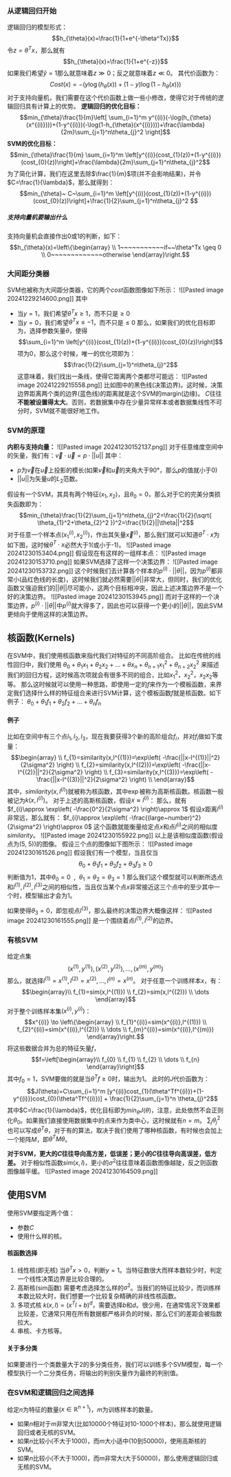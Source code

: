 ### 从逻辑回归开始
逻辑回归的模型形式：$$h_{\theta}(x)=\frac{1}{1+e^{-\theta^Tx}}$$令$z=\theta^Tx$，那么就有$$h_{\theta}(x)=\frac{1}{1+e^{-z}}$$如果我们希望$\hat{y}=1$那么就意味着$z \gg 0$；反之就意味着$z \ll 0$。
其代价函数为：$$Cost(x)=-(y\log(h_{\theta}(x))+(1-y)\log(1-h_{\theta}(x)))$$对于支持向量机，我们需要在这个代价函数上做一些小修改，使得它对于传统的逻辑回归具有计算上的优势。
**逻辑回归的优化目标：**$$min_{\theta}\frac{1}{m}\left[ \sum_{i=1}^m y^{(i)}(-\log(h_{\theta}(x^{(i)})))+(1-y^{(i)})(-\log(1-h_{\theta}(x^{(i)})))+\frac{\lambda}{2m}\sum_{j=1}^n\theta_{j}^2 \right]$$**SVM的优化目标：**$$min_{\theta}\frac{1}{m} \sum_{i=1}^m \left[y^{(i)}(cost_{1}(z))+(1-y^{(i)})(cost_{0}(z))\right]+\frac{\lambda}{2m}\sum_{j=1}^n\theta_{j}^2$$为了简化计算，我们在这里去除$\frac{1}{m}$项(并不会影响结果)，并令$C=\frac{1}{\lambda}$，那么就得到：$$min_{\theta}~ C~\sum_{i=1}^m \left[y^{(i)}(cost_{1}(z))+(1-y^{(i)})(cost_{0}(z))\right]+\frac{1}{2}\sum_{j=1}^n\theta_{j}^2 $$
##### 支持向量机要输出什么
支持向量机会直接作出0或1的判断，如下：$$h_{\theta}(x)=\left\{\begin{array} \\
1~~~~~~~~~~~if~~\theta^Tx \geq 0 \\
0~~~~~~~~~~~~~otherwise
\end{array}\right.$$

### 大间距分类器
SVM也被称为大间距分类器，它的两个$cost$函数图像如下所示：
![[Pasted image 20241229214600.png]]
其中
- 当$y=1$，我们希望$\theta^Tx\geq 1$，而不只是$\geq 0$
- 当$y=0$，我们希望$\theta^Tx \leq -1$，而不只是$\leq 0$
那么，如果我们的优化目标即为，选择参数矢量$\theta$，使得$$\sum_{i=1}^m \left[y^{(i)}(cost_{1}(z))+(1-y^{(i)})(cost_{0}(z))\right]$$项为0，那么这个时候，唯一的优化项即为：$$\frac{1}{2}\sum_{j=1}^n\theta_{j}^2$$这意味着，我们找出一条线，使得它距离两个类都尽可能远：
![[Pasted image 20241229215558.png]]
比如图中的黑色线(决策边界)。这时候，决策边界距离两个类的边界(蓝色线)的距离就是这个SVM的margin(边缘)。
$C$往往**不能被设置得太大**。否则，若数据集中存在少量异常样本或者数据集线性不可分时，SVM就不能很好地工作。

### SVM的原理
**内积与支持向量：**
![[Pasted image 20241230152137.png]]
对于任意维度空间中的矢量，我们有：$\vec{v}\cdot \vec{u}=p\cdot ||u||$
其中：
- $p$为$\vec{v}$在$\vec{u}$上投影的模长(如果$\vec{v}$和$\vec{u}$的夹角大于90°，那么$p$的值就小于0)
- $||u||$为矢量$u$的$L_{2}$范数。

假设有一个SVM，其具有两个特征$(x_{1},x_{2})$，且$\theta_{0}=0$，那么对于它的完美分类损失函数即为：$$min_{\theta}\frac{1}{2}\sum_{j=1}^n\theta_{j}^2=\frac{1}{2}(\sqrt{ \theta_{1}^2+\theta_{2}^2 })^2=\frac{1}{2}||\theta||^2$$对于任意一个样本点$(x^{(i)}_{1},x^{(i)}_{2})$，作出其矢量$\vec{x}^{(i)}$，那么我们就可以知道$\theta^T\cdot x$为如下图，这时候$\theta^T\cdot x$必然大于1(或小于-1)。
![[Pasted image 20241230153404.png]]
假设现在有这样的一组样本点：
![[Pasted image 20241230153710.png]]
如果SVM选择了这样一个决策边界：
![[Pasted image 20241230153732.png]]
这个时候我们去计算各个样本的$p^{(i)}\cdot||\theta||$，因为$p^{(i)}$都非常小(品红色线的长度)，这时候我们就必然需要$||\theta||$非常大，但同时，我们的优化函数又强迫我们的$||\theta||$尽可能小，这两个目标相冲突，因此上述决策边界不是一个好的决策边界。
![[Pasted image 20241230153945.png]]
而对于这样的一个决策边界，$p^{(i)}\cdot||\theta||$中$p^{(i)}$就大得多了，因此也可以获得一个更小的$||\theta||$，因此SVM更倾向于使用这样的决策边界。

## 核函数(Kernels)
在SVM中，我们使用核函数来指代我们对特征的不同高阶组合。
比如在传统的线性回归中，我们使用
	$\theta_{0}+\theta_{1}x_{1}+\theta_{2}x_{2}+\dots+\theta x_{n}+\theta_{n+1}x_{1}^2+\theta_{n+2}x_{2}^2$
来描述我们的回归方程，这时候高次项就会有很多不同的组合，比如$x_{1}^2$，$x_{2}^2$，$x_{2}x_{2}$等等。
那么这时候就可以使用一种思路，即使用一定的$f$来作为一个模板函数，来界定我们选择什么样的特征组合来进行SVM计算，这个模板函数$f$就是核函数。如下例子：
	$\theta_{0}+\theta_{1}f_{1}+\theta_{2}f_{2}+\dots+\theta_{n}f_{n}$

#### 例子
比如在空间中有三个点$l_{1},l_{2},l_{3}$，现在我要获得3个新的高阶组合$f_{i}$，并对$f_{i}$做如下度量：$$\begin{array} \\
f_{1}=similarity(x,l^{(1)})=\exp\left( -\frac{||x-l^{(1)}||^2}{2\sigma^2} \right) \\
f_{2}=similarity(x,l^{(2)})=\exp\left( -\frac{||x-l^{(2)}||^2}{2\sigma^2} \right) \\
f_{3}=similarity(x,l^{(3)})=\exp\left( -\frac{||x-l^{(3)}||^2}{2\sigma^2} \right) \\
\end{array}$$其中，$similarity(x,l^{(i)})$就被称为核函数，其中$\exp$被称为高斯核函数。核函数一般被记为$k(x,l^{(i)})$。
对于上述的高斯核函数，假设$x\approx l^{(i)}$：
	那么，就有$f_{i}\approx \exp\left( -\frac{0^2}{2\sigma^2} \right)\approx 1$
假设$x$距离$l^{(i)}$非常远，那么就有：
	$f_{i}\approx \exp\left( -\frac{(large~number)^2}{2\sigma^2} \right)\approx 0$
这个函数就能衡量给定点$x$和点$l^{(i)}$之间的相似度$similarity$。
![[Pasted image 20241230155922.png]]
以上是该相似度函数(假设点为(5, 5))的图像。
假设三个点的图像如下图所示：
![[Pasted image 20241230161526.png]]
假设我们有一个模型，当且仅当$$\theta_{0}+\theta_{1}f_{1}+\theta_{2}f_{2}+\theta_{3}f_{3}\geq 0$$判断值为1，其中$\theta_{0}=0~~,~~\theta_{1}=\theta_{2}=\theta_{3}=1$
那么我们这个模型就可以判断所选点和$l^{(1)},l^{(2)},l^{(3)}$之间的相似性，当且仅当某个点$x$非常接近这三个点中的至少其中一个时，模型输出才会为1。

如果使得$\theta_{3}=0$，即忽视点$l^{(3)}$，那么最终的决策边界大概像这样：
![[Pasted image 20241230161555.png]]
是一个围绕着点$l^{(1)},l^{(2)}$的边界。

### 有核SVM
给定点集$$(x^{(1)},y^{(1)}),(x^{(2)},y^{(2)}),\dots,(x^{(m)},y^{(m)})$$那么，就选择$l^{(1)}=x^{(1)},l^{(2)}=x^{(2)},\dots,l^{(n)}=x^{(n)}$。
对于任意一个训练样本$x$，有：$$\begin{array}\\
f_{1}=sim(x,l^{(1)}) \\
f_{2}=sim(x,l^{(2)}) \\
\dots
\end{array}$$对于整个训练样本集$(x^{(i)},y^{(i)})$：$$x^{(i)} \to \left\{\begin{array} \\
f_{1}^{(i)}=sim(x^{(i)},l^{(1)}) \\
f_{2}^{(i)}=sim(x^{(i)},l^{(2)}) \\
\dots \\
f_{m}^{(i)}=sim(x^{(i)},l^{(m)})
\end{array}\right.$$将这些数据合并为总的特征矢量$f$，$$f=\left[\begin{array}\\
f_{0} \\
f_{1} \\
f_{2} \\
\dots \\
f_{n}
\end{array}\right]$$其中$f_{0}=1$，SVM要做的就是当$\theta^Tf\geq 0$时，输出为1。
此时的$J$代价函数为：$$J(\theta)=C\sum_{i=1}^m [y^{(i)}cost_{1}(\theta^Tf^{(i)})+(1-y^{(i)})cost_{0}(\theta^Tf^{(i)})] + \frac{1}{2}\sum_{j=1}^n \theta_{j}^2$$其中$C=\frac{1}{\lambda}$，优化目标即为$min_{\theta}J(\theta)$，注意，此处依然不会正则化$\theta_{0}$。如果我们直接使用数据集中的点来作为类中心，这时候就有$n=m$。
$\sum_{j}\theta_{j}^2$也可以写成$\theta^T\theta$，对于有的算法，取决于我们使用了哪种核函数，有时候也会加上一个矩阵$M$，即$\theta^T M \theta$。

**对于SVM，更大的$C$往往导向高方差，低误差；更小的$C$往往导向高误差，低方差。**
对于相似性函数$sim(x,l)$，更小的$\sigma^2$往往意味着函数图像越陡，反之则函数图像越平缓。
![[Pasted image 20241230164509.png]]

## 使用SVM
使用SVM要指定两个值：
- 参数$C$
- 使用什么样的核。

#### 核函数选择
1) 线性核(即无核)
	当$\theta^Tx>0$，判断$y=1$。当特征数很大而样本数较少时，判定一个线性决策边界是比较合理的。
2) 高斯核(sim函数)
	需要考虑选择怎么样的$\sigma^2$。当我们的特征比较少，而训练样本数比较大时，我们想要一个比较复杂精确的非线性核函数。
3) 多项式核
	$k(x,l)=(x^Tl+b)^d$，需要选择$b$和$d$。很少用，在通常情况下效果都比较差，它通常只用在所有数据都严格非负的时候，那么它们的差距会被指数拉大。
4) 串核、卡方核等。

#### 关于多分类
如果要进行一个类数量大于2的多分类任务，我们可以训练多个SVM模型，每一个模型执行一个二分类任务，将输出的判别矢量作为最终的判别值。

### 在SVM和逻辑回归之间选择
给定$n$为特征的数量($x \in \mathbb{R}^{n+1}$)，$m$为训练样本的数量。
- 如果$n$相对于$m$非常大(比如10000个特征对10-1000个样本)，那么就使用逻辑回归或者无核的SVM。
- 如果$n$比较小(不大于1000)，而$m$大小适中(10到50000)，使用高斯核的SVM。
- 如果$n$比较小(不大于1000)，而$m$非常大(大于50000)，那么使用逻辑回归或无核的SVM。